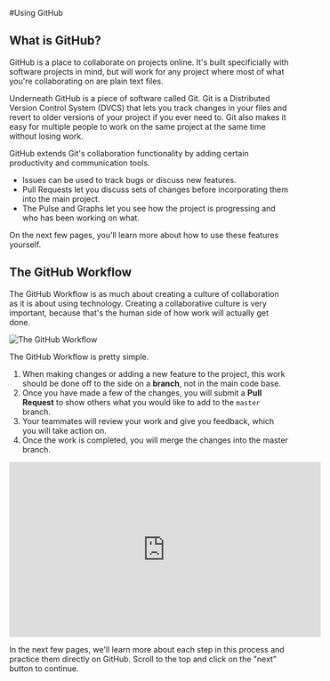 #Using GitHub

## What is GitHub?

GitHub is a place to collaborate on projects online. It's built specificially with software projects in mind, but will work for any project where most of what you're collaborating on are plain text files.

Underneath GitHub is a piece of software called Git. Git is a Distributed Version Control System (DVCS) that lets you track changes in your files and revert to older versions of your project if you ever need to. Git also makes it easy for multiple people to work on the same project at the same time without losing work.

GitHub extends Git's collaboration functionality by adding certain productivity and communication tools. 

+ Issues can be used to track bugs or discuss new features.
+ Pull Requests let you discuss sets of changes before incorporating them into the main project. 
+ The Pulse and Graphs let you see how the project is progressing and who has been working on what. 

On the next few pages, you'll learn more about how to use these features yourself.


## The GitHub Workflow

The GitHub Workflow is as much about creating a culture of collaboration as it is about using technology. Creating a collaborative culture is very important, because that's the human side of how work will actually get done.

![The GitHub Workflow](/images/github-flow.png)

The GitHub Workflow is pretty simple.    

1. When making changes or adding a new feature to the project, this work should be done off to the side on a **branch**, not in the main code base. 
2. Once you have made a few of the changes, you will submit a **Pull Request** to show others what you would like to add to the `master` branch. 
3. Your teammates will review your work and give you feedback, which you will take action on.
4. Once the work is completed, you will merge the changes into the master branch.

<iframe width="560" height="315" src="https://www.youtube.com/embed/PBI2Rz-ZOxU" frameborder="0" allowfullscreen></iframe>

In the next few pages, we'll learn more about each step in this process and practice them directly on GitHub. Scroll to the top and click on the "next" button to continue.